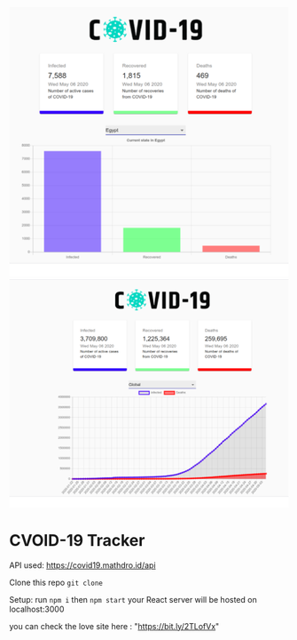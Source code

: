 ![](images/99388015_241062483656031_1833027230876303360_n.png)
![](images/99361463_639064716821907_4313268014209302528_n.png)

# CVOID-19 Tracker 

API used: https://covid19.mathdro.id/api

Clone this repo
`git clone`

Setup:
run
`npm i`
then
`npm start`
your React server will be hosted on localhost:3000

you can check the love site here : "https://bit.ly/2TLofVx"
